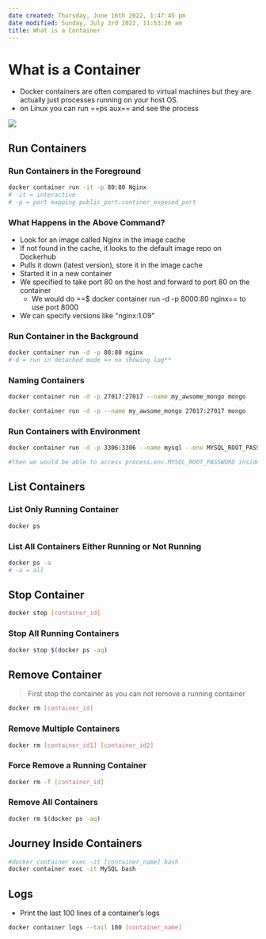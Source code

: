 ```yaml
---
date created: Thursday, June 16th 2022, 1:47:45 pm
date modified: Sunday, July 3rd 2022, 11:53:26 am
title: What is a Container
---
```


# What is a Container

- Docker containers are often compared to virtual machines but they are actually just processes running on your host OS.
- on Linux you can run ==ps aux== and see the process

![](https://user-content.gitlab-static.net/1f3ecb847e636cdec7d9db76f7c262e73d836ad9/68747470733a2f2f626c61636b666973682e6769746c61622e696f2f626c61636b666973682f696d616765732f646f636b65722d70726f642e6a7067)

## Run Containers

### Run Containers in the Foreground

```bash
docker container run -it -p 80:80 Nginx
# -it = interactive
# -p = port mapping public_port:continer_exposed_port
```

### What Happens in the Above Command?

- Look for an image called Nginx in the image cache
- If not found in the cache, it looks to the default image repo on Dockerhub
- Pulls it down (latest version), store it in the image cache
- Started it in a new container
- We specified to take port 80 on the host and forward to port 80 on the container
	- We would do ==$ docker container run -d -p 8000:80 nginx== to use port 8000
- We can specify versions like "nginx:1.09"

### Run Container in the Background

```bash
docker container run -d -p 80:80 nginx  
#-d = run in detached mode => no showing log**
```

### Naming Containers

```bash
docker container run -d -p 27017:27017 --name my_awsome_mongo mongo

docker container run -d -p --name my_awsome_mongo 27017:27017 mongo

```

### Run Containers with Environment

```bash
docker container run -d -p 3306:3306 --name mysql --env MYSQL_ROOT_PASSWORD=123456 mysql

#then we would be able to access process.env.MYSQL_ROOT_PASSWORD inside the code
```

## List Containers

### List Only Running Container

```bash
docker ps
```

### List All Containers Either Running or Not Running

```bash
docker ps -a
# -a = all
```

## Stop Container

```bash
docker stop [container_id]
```

### Stop All Running Containers

```bash
docker stop $(docker ps -aq)
```

## Remove Container

> First stop the container as you can not remove a running container

```bash
docker rm [container_id]
```

### Remove Multiple Containers

```bash
docker rm [container_id1] [container_id2]
```

### Force Remove a Running Container

```bash
docker rm -f [container_id]
```

### Remove All Containers

```bash
docker rm $(docker ps -aq)
```

## Journey Inside Containers

```bash
#docker container exec -it [container_name] bash
docker container exec -it MySQL bash
```

## Logs

- Print the last 100 lines of a container’s logs

```bash
docker container logs --tail 100 [container_name]
```

